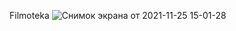 Filmoteka
![Снимок экрана от 2021-11-25 15-01-28](https://user-images.githubusercontent.com/70099614/143446729-f7a27431-8248-4c9b-8ee7-510b68952011.png)
